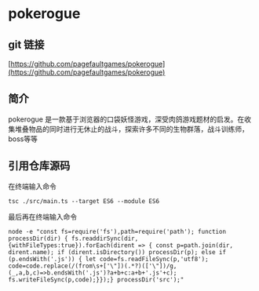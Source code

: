 # pokerogue

## git 链接
[https://github.com/pagefaultgames/pokerogue](https://github.com/pagefaultgames/pokerogue)

## 简介
pokerogue 是一款基于浏览器的口袋妖怪游戏，深受肉鸽游戏题材的启发。在收集堆叠物品的同时进行无休止的战斗，探索许多不同的生物群落，战斗训练师，boss等等

## 引用仓库源码
在终端输入命令
```
tsc ./src/main.ts --target ES6 --module ES6
```

最后再在终端输入命令
<!-- 来自 AI -->
```
node -e "const fs=require('fs'),path=require('path'); function processDir(dir) { fs.readdirSync(dir,{withFileTypes:true}).forEach(dirent => { const p=path.join(dir, dirent.name); if (dirent.isDirectory()) processDir(p); else if (p.endsWith('.js')) { let code=fs.readFileSync(p,'utf8'); code=code.replace(/(from\s+['\"])(.*?)(['\"])/g, (_,a,b,c)=>b.endsWith('.js')?a+b+c:a+b+'.js'+c); fs.writeFileSync(p,code);}});} processDir('src');"
```